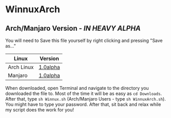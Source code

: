 # WinnuxArch
## Arch/Manjaro Version - *IN HEAVY ALPHA*
You will need to Save this file yourself by right clicking and pressing "Save as..."

Linux | Version
------------ | -------------
Arch Linux | [1.0alpha](https://github.com/techguy16/winnux/releases/download/arch-1.0alpha/WinnuxArch.sh)
Manjaro | [1.0alpha](https://github.com/techguy16/winnux/releases/download/arch-1.0alpha/WinnuxArch.sh)

When downloaded, open Terminal and navigate to the directory you downloaded the file to. Most of the time it will be as easy as  ```cd Downloads```. 
After that, type ```sh Winnux.sh``` (Arch/Manjaro Users - type ```sh WinnuxArch.sh```). You might have to type your password. After that, sit back and relax while my script does the work for you!
